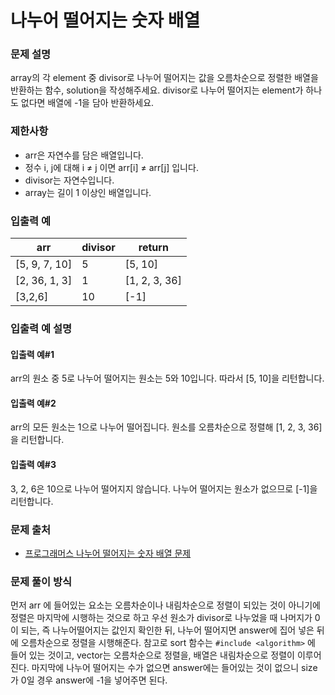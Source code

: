 # 나누어 떨어지는 숫자 배열

### 문제 설명

array의 각 element 중 divisor로 나누어 떨어지는 값을 오름차순으로 정렬한 배열을 반환하는 함수, solution을 작성해주세요.
divisor로 나누어 떨어지는 element가 하나도 없다면 배열에 -1을 담아 반환하세요.

### 제한사항

- arr은 자연수를 담은 배열입니다.
- 정수 i, j에 대해 i ≠ j 이면 arr[i] ≠ arr[j] 입니다.
- divisor는 자연수입니다.
- array는 길이 1 이상인 배열입니다.

### 입출력 예

|arr|	divisor|	return|
|----|---------|-----------|
|[5, 9, 7, 10]|	5|	[5, 10]|
|[2, 36, 1, 3]|	1|	[1, 2, 3, 36]|
|[3,2,6]|	10|	[-1]|

### 입출력 예 설명

#### 입출력 예#1

arr의 원소 중 5로 나누어 떨어지는 원소는 5와 10입니다. 따라서 [5, 10]을 리턴합니다.

#### 입출력 예#2

arr의 모든 원소는 1으로 나누어 떨어집니다. 원소를 오름차순으로 정렬해 [1, 2, 3, 36]을 리턴합니다.

#### 입출력 예#3

3, 2, 6은 10으로 나누어 떨어지지 않습니다. 나누어 떨어지는 원소가 없으므로 [-1]을 리턴합니다.

### 문제 출처

- [프로그래머스 나누어 떨어지는 숫자 배열 문제](https://school.programmers.co.kr/learn/courses/30/lessons/12910)

### 문제 풀이 방식

먼저 arr 에 들어있는 요소는 오름차순이나 내림차순으로 정렬이 되있는 것이 아니기에 정렬은 마지막에 시행하는 것으로 하고 우선 원소가 divisor로 나누었을 때 나머지가 0이 되는, 즉 나누어떨어지는 값인지 확인한 뒤, 나누어 떨어지면 answer에 집어 넣은 뒤에 오름차순으로 정렬을 시행해준다.
참고로 sort 함수는 `#include <algorithm>` 에 들어 있는 것이고, vector는 오름차순으로 정렬을, 배열은 내림차순으로 정렬이 이루어진다.
마지막에 나누어 떨어지는 수가 없으면 answer에는 들어있는 것이 없으니 size 가 0일 경우 answer에 -1을 넣어주면 된다.
